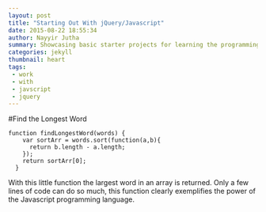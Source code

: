 ```yaml
---
layout: post
title: "Starting Out With jQuery/Javascript"
date: 2015-08-22 18:55:34
author: Nayyir Jutha
summary: Showcasing basic starter projects for learning the programming language Javascript. 
categories: jekyll
thumbnail: heart
tags:
 - work
 - with
 - javscript
 - jquery
---
```


#Find the Longest Word

```
function findLongestWord(words) {
    var sortArr = words.sort(function(a,b){
      return b.length - a.length;
    });
    return sortArr[0];
  }

```
With this little function the largest word in an array is returned. Only a few lines of code can do so much, this function clearly exemplifies the power of the Javascript programming language.
